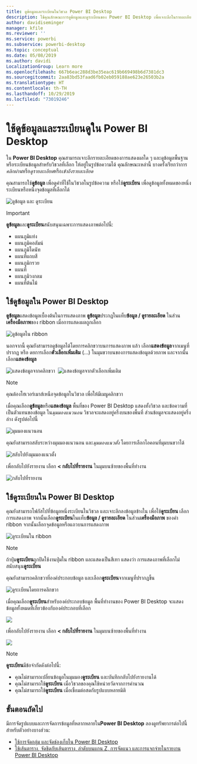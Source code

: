```yaml
---
title: ดูข้อมูลและระเบียนในวิชวล Power BI Desktop
description: ใช้คุณลักษณะการดูข้อมูลและดูระเบียนของ Power BI Desktop เพื่อเจาะลึกในรายละเอียด
author: davidiseminger
manager: kfile
ms.reviewer: ''
ms.service: powerbi
ms.subservice: powerbi-desktop
ms.topic: conceptual
ms.date: 05/08/2019
ms.author: davidi
LocalizationGroup: Learn more
ms.openlocfilehash: 667b6eac288d3be35eac619b669498b6d7381dc3
ms.sourcegitcommit: 2aa83bd53faad6fb02eb059188ae623e26503b2a
ms.translationtype: HT
ms.contentlocale: th-TH
ms.lasthandoff: 10/29/2019
ms.locfileid: "73019246"
---
```

# <a name="use-see-data-and-see-records-in-power-bi-desktop"></a>ใช้ดูข้อมูลและระเบียนดูใน Power BI Desktop
ใน **Power BI Desktop** คุณสามารถเจาะลึกรายละเอียดของการแสดงผลใด ๆ และดูข้อมูลพื้นฐานหรือระเบียนข้อมูลสำหรับวิชวลที่เลือก ให้อยู่ในรูปข้อความได้ คุณลักษณะเหล่านี้ บางครั้งเรียกว่าการ*คลิกผ่าน*หรือ*ดูรายละเอียด*หรือ*เข้าถึงรายละเอียด*

คุณสามารถใช้**ดูข้อมูล** เพื่อดูค่าที่ใช้ในวิชวลในรูปข้อความ หรือใช้**ดูระเบียน** เพื่อดูข้อมูลทั้งหมดของหนึ่งระเบียนหรือหนึ่งจุดข้อมูลที่เลือกได้ 

![ดูข้อมูล และ ดูระเบียน](media/desktop-see-data-see-records/see-data-record.png)

>[!IMPORTANT]
>**ดูข้อมูล**และ**ดูระเบียน**สนับสนุนเฉพาะการแสดงภาพต่อไปนี้:
>  - แผนภูมิแท่ง
>  - แผนภูมิคอลัมน์
>  - แผนภูมิโดนัท
>  - แผนที่แถบสี
>  - แผนภูมิกรวย
>  - แผนที่
>  - แผนภูมิวงกลม
>  - แผนที่ต้นไม้

## <a name="use-see-data-in-power-bi-desktop"></a>ใช้ดูข้อมูลใน Power BI Desktop

**ดูข้อมูล**แสดงข้อมูลเบื้องต้นในการแสดงภาพ **ดูข้อมูล**ประกฏในแท็บ**ข้อมูล / ดูรายละเอียด** ในส่วน**เครื่องมือภาพ**ของ ribbon เมื่อการแสดงผลถูกเลือก

![ดูข้อมูลใน ribbon](media/desktop-see-data-see-records/see-data1.png)

นอกจากนี้ คุณยังสามารถดูข้อมูลได้โดยการคลิกขวาบนการแสดงภาพ แล้ว เลือก**แสดงข้อมูล**จากเมนูที่ปรากฏ หรือ ดยการเลือก**ตัวเลือกเพิ่มเติม** (...) ในมุมขวาบนของการแสดงข้อมูลด้วยภาพ และจากนั้นเลือก**แสดงข้อมูล**

![แสดงข้อมูลจากคลิกขวา](media/desktop-see-data-see-records/see-data2.png)&nbsp;&nbsp;![แสดงข้อมูลจากตัวเลือกเพิ่มเติม](media/desktop-see-data-see-records/see-data3.png)

> [!NOTE]
> คุณต้องโฮเวอร์เมาส์เหนือจุดข้อมูลในวิชวล เพื่อให้มีเมนูคลิกขวา

เมื่อคุณเลือก**ดูข้อมูล**หรือ**แสดงข้อมูล** พื้นที่ของ Power BI Desktop แสดงทั้งวิชวล และข้อความที่เป็นตัวแทนของข้อมูล ใน*มุมมองแนวนอน* วิชวลจะแสดงอยู่ครึ่งบนของพื้นที่ ส่วนข้อมูลจะแสดงอยู่ครึ่งล่าง ดังรูปต่อไปนี้ 

![มุมมองแนวนอน](media/desktop-see-data-see-records/see-data4a.png)

คุณยังสามารถสลับระหว่างมุมมองแนวนอน และ*มุมมองแนวตั้ง* โดยการเลือกไอคอนที่มุมบนขวาได้

![สลับไปยังมุมมองแนวตั้ง](media/desktop-see-data-see-records/see-data4.png)

เพื่อกลับไปยังรายงาน เลือก **< กลับไปที่รายงาน** ในมุมบนซ้ายของพื้นที่ทำงาน

![กลับไปที่รายงาน](media/desktop-see-data-see-records/see-data5.png)

## <a name="use-see-records-in-power-bi-desktop"></a>ใช้ดูระเบียนใน Power BI Desktop

คุณยังสามารถโฟกัสไปที่ข้อมูลหนึ่งระเบียนในวิชวล และเจาะลึกลงข้อมูลข้างใน เพื่อใช้**ดูระเบียน** เลือกการแสดงภาพ จากนั้นเลือก**ดูระเบียน**ในแท็บ**ข้อมูล / ดูรายละเอียด** ในส่วน**เครื่องมือภาพ** ของคำ ribbon จากนั้นเลือกจุดข้อมูลหรือแถวบนการแสดงภาพ 

![ดูระเบียนใน ribbon](media/desktop-see-data-see-records/see-record1.png)

> [!NOTE]
> ถ้าปุ่ม**ดูระเบียน**ถูกปิดใช้งานปุ่มใน ribbon และแสดงเป็นสีเทา แสดงว่า การแสดงภาพที่เลือกไม่สนับสนุน**ดูระเบียน**

คุณยังสามารถคลิกขวาที่องค์ประกอบข้อมูล และเลือก**ดูระเบียน**จากเมนูที่ปรากฏขึ้น

![ดูระเบียนโดยการคลิกขวา](media/desktop-see-data-see-records/see-record2.png)

เมื่อคุณเลือก**ดูระเบียน**สำหรับองค์ประกอบข้อมูล พื้นที่ทำงานของ Power BI Desktop จะแสดงข้อมูลทั้งหมดที่เกี่ยวข้องกับองค์ประกอบที่เลือก 

![](media/desktop-see-data-see-records/see-record3.png)

เพื่อกลับไปยังรายงาน เลือก **< กลับไปที่รายงาน** ในมุมบนซ้ายของพื้นที่ทำงาน

![](media/desktop-see-data-see-records/see-record4.png)

> [!NOTE]
>**ดูระเบียน**มีข้อจำกัดดังต่อไปนี้:
> - คุณไม่สามารถเปลี่ยนข้อมูลในมุมมอง**ดูระเบียน** และบันทึกกลับไปยังรายงานได้
> - คุณไม่สามารถใช้**ดูระเบียน** เมื่อวิชวลของคุณใช้หน่วยวัดจากการคำนวณ
> - คุณไม่สามารถใช้**ดูระเบียน** เมื่อเชื่อมต่อสดกับรูปแบบหลายมิติ

## <a name="next-steps"></a>ขั้นตอนถัดไป
มีการจัดรูปแบบและการจัดการข้อมูลที่หลากหลายใน**Power BI Desktop** ลองดูทรัพยากรต่อไปนี้สำหรับตัวอย่างบางส่วน:

* [ใช้การจัดกลุ่ม และจัดช่องเก็บใน Power BI Desktop](desktop-grouping-and-binning.md)
* [ใช้เส้นตาราง, จัดชิดกับเส้นตาราง, ลําดับบนแกน Z, การจัดแนว และการแจกจ่ายในรายงาน Power BI Desktop](desktop-gridlines-snap-to-grid.md)

